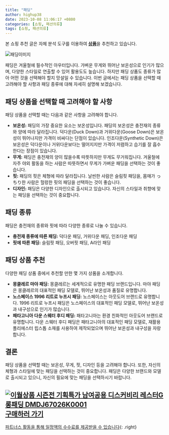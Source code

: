 ```yaml
---
title: "패딩"
author: highup38
date: 2023-10-08 11:06:17 +0800
categories: [쇼핑, 패션의류]
tags: [쇼핑, 패션의류]
---
```


본 쇼핑 추천 글은 자체 분석 도구를 이용하여 [**상품**](https://link.coupang.com/a/bao1ui)을 추천하고 있습니다.


![패딩이미지](https://source.unsplash.com/1600x900/?패딩)

패딩은 겨울철에 필수적인 아우터입니다. 가벼운 무게와 뛰어난 보온성으로 인기가 많으며, 다양한 스타일로 연출할 수 있어 활용도도 높습니다. 하지만 패딩 상품도 종류가 많아 어떤 것을 선택해야 할지 망설일 수 있습니다. 이번 글에서는 패딩 상품을 선택할 때 고려해야 할 사항과 패딩 종류에 대해 자세히 설명해 보겠습니다.

## 패딩 상품을 선택할 때 고려해야 할 사항

패딩 상품을 선택할 때는 다음과 같은 사항을 고려해야 합니다.

* **보온성:** 패딩의 가장 중요한 요소는 보온성입니다. 패딩의 보온성은 충전재의 종류와 양에 따라 달라집니다. 덕다운(Duck Down)과 거위다운(Goose Down)은 보온성이 뛰어나지만 가격이 비싸다는 단점이 있습니다. 인조다운(Synthetic Down)은 보온성은 덕다운이나 거위다운보다는 떨어지지만 가격이 저렴하고 습기를 잘 흡수한다는 장점이 있습니다.
* **무게:** 패딩은 충전재의 양이 많을수록 따뜻하지만 무게도 무거워집니다. 겨울철에 자주 야외 활동을 하는 사람은 따뜻하면서 무게가 가벼운 패딩을 선택하는 것이 좋습니다.
* **핏:** 패딩의 핏은 체형에 따라 달라집니다. 날씬한 사람은 슬림핏 패딩을, 몸매가 っちり한 사람은 헐렁한 핏의 패딩을 선택하는 것이 좋습니다.
* **디자인:** 패딩은 다양한 디자인으로 출시되고 있습니다. 자신의 스타일과 취향에 맞는 패딩을 선택하는 것이 중요합니다.

## 패딩 종류

패딩은 충전재의 종류와 핏에 따라 다양한 종류로 나눌 수 있습니다.

* **충전재 종류에 따른 패딩:** 덕다운 패딩, 거위다운 패딩, 인조다운 패딩
* **핏에 따른 패딩:** 슬림핏 패딩, 오버핏 패딩, A라인 패딩

## 패딩 상품 추천

다양한 패딩 상품 중에서 추천할 만한 몇 가지 상품을 소개합니다.

* **몽클레르 마야 패딩:** 몽클레르는 세계적으로 유명한 패딩 브랜드입니다. 마야 패딩은 몽클레르의 대표적인 패딩 모델로, 뛰어난 보온성과 품질로 유명합니다.
* **노스페이스 1996 리트로 누프시 패딩:** 노스페이스는 아웃도어 브랜드로 유명합니다. 1996 리트로 누프시 패딩은 노스페이스의 대표적인 패딩 모델로, 뛰어난 보온성과 내구성으로 인기가 많습니다.
* **패타고니아 다운 스웨터 후디 패딩:** 패타고니아는 환경 친화적인 아웃도어 브랜드로 유명합니다. 다운 스웨터 후디 패딩은 패타고니아의 대표적인 패딩 모델로, 재활용 폴리에스터 립스톱 소재를 사용하여 제작되었으며 뛰어난 보온성과 내구성을 자랑합니다.

## 결론

패딩 상품을 선택할 때는 보온성, 무게, 핏, 디자인 등을 고려해야 합니다. 또한, 자신의 체형과 스타일에 맞는 패딩을 선택하는 것이 중요합니다. 패딩은 다양한 브랜드와 모델로 출시되고 있으니, 자신의 필요에 맞는 패딩을 선택하시기 바랍니다.

[![이월상품 시즌전 기획특가 남여공용 디스커비리 레스터G 롱패딩 DMDJ67026K0001](https://thumbnail10.coupangcdn.com/thumbnails/remote/230x230ex/image/vendor_inventory/9a73/719452d4103f6b2a5863198a1ddfe5c281eba8b157cbc0f13ba829962e71.png "이월상품 시즌전 기획특가 남여공용 디스커비리 레스터G 롱패딩 DMDJ67026K0001")](https://link.coupang.com/re/AFFSDP?lptag=AF1030537&subid=&pageKey=7600778609&traceid=V0-153&itemId=20177284764&vendorItemId=87370295760)
<br>
[**구매하러 가기**](https://link.coupang.com/re/AFFSDP?lptag=AF1030537&subid=&pageKey=7600778609&traceid=V0-153&itemId=20177284764&vendorItemId=87370295760)
---
[파트너스 활동을 통해 일정액의 수수료를 제공받을 수 있습니다](https://link.coupang.com/a/bao1ui){: .right}